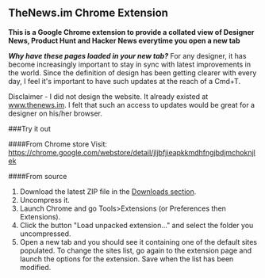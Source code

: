 ## TheNews.im Chrome Extension

**This is a Google Chrome extension to provide a collated view of Designer News, Product Hunt and Hacker News everytime you open a new tab**

***Why have these pages loaded in your new tab?***
For any designer, it has become increasingly important to stay in sync with latest improvements in the world. Since the definition of design has been getting clearer with every day, I feel it's important to have such updates at the reach of a Cmd+T. 

Disclaimer - I did not design the website. It already existed at www.thenews.im. I felt that such an access to updates would be great for a designer on his/her browser.

###Try it out

####From Chrome store
Visit: https://chrome.google.com/webstore/detail/jljbfjieapkkmdhfngjbdjmchoknjlek

####From source
1. Download the latest ZIP file in the [Downloads section](https://github.com/nuthinking/New-Inspiring-Tab-/downloads).
2. Uncompress it.
3. Launch Chrome and go Tools>Extensions (or Preferences then Extensions).
4. Click the button "Load unpacked extension..." and select the folder you uncompressed.
5. Open a new tab and you should see it containing one of the default sites populated. To change the sites list, go again to the extension page and launch the options for the extension. Save when the list has been modified.
